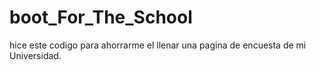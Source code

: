 # boot_For_The_School
hice este codigo para ahorrarme el llenar una pagina de encuesta de mi Universidad.
